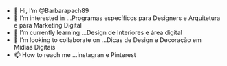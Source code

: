 - 👋 Hi, I’m @Barbarapach89
- 👀 I’m interested in ...Programas específicos para  Designers e Arquitetura e para Marketing Digital
- 🌱 I’m currently learning ...Design de Interiores  e  área digital
- 💞️ I’m looking to collaborate on ...Dicas de  Design e Decoração em Mídias Digitais
- 📫 How to reach me ...instagran e Pinterest

<!---
Barbarapach89/Barbarapach89 is a ✨ special ✨ repository because its `README.md` (this file) appears on your GitHub profile.
You can click the Preview link to take a look at your changes.
--->
